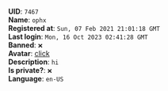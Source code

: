 **UID**: `7467`  
**Name**: `ophx`  
**Registered at**: `Sun, 07 Feb 2021 21:01:18 GMT`  
**Last login**: `Mon, 16 Oct 2023 02:41:28 GMT`  
**Banned**: `❌`  
**Avatar**: [click](/avatars/c9eda9cc-5ab0-443f-a65f-50fff7bc9d14.png)  
**Description**: ```hi```  
**Is private?**: `❌`  
**Language**: `en-US`